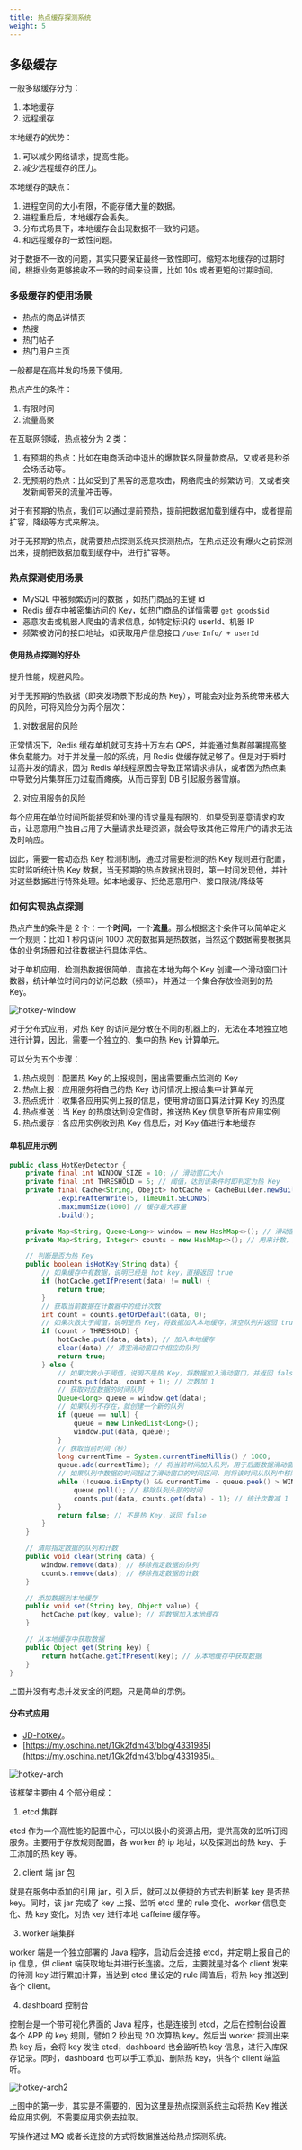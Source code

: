 ```yaml
---
title: 热点缓存探测系统
weight: 5
---
```


## 多级缓存

一般多级缓存分为：

1. 本地缓存
2. 远程缓存

本地缓存的优势：

1. 可以减少网络请求，提高性能。
2. 减少远程缓存的压力。

本地缓存的缺点：

1. 进程空间的大小有限，不能存储大量的数据。
2. 进程重启后，本地缓存会丢失。
3. 分布式场景下，本地缓存会出现数据不一致的问题。
4. 和远程缓存的一致性问题。

对于数据不一致的问题，其实只要保证最终一致性即可。缩短本地缓存的过期时间，根据业务更够接收不一致的时间来设置，比如 10s 或者更短的过期时间。

### 多级缓存的使用场景

- 热点的商品详情页
- 热搜
- 热门帖子
- 热门用户主页

一般都是在高并发的场景下使用。

热点产生的条件：

1. 有限时间
2. 流量高聚

在互联网领域，热点被分为 2 类：

1. 有预期的热点：比如在电商活动中退出的爆款联名限量款商品，又或者是秒杀会场活动等。
2. 无预期的热点：比如受到了黑客的恶意攻击，网络爬虫的频繁访问，又或者突发新闻带来的流量冲击等。

对于有预期的热点，我们可以通过提前预热，提前把数据加载到缓存中，或者提前扩容，降级等方式来解决。

对于无预期的热点，就需要热点探测系统来探测热点，在热点还没有爆火之前探测出来，提前把数据加载到缓存中，进行扩容等。

### 热点探测使用场景

- MySQL 中被频繁访问的数据 ，如热门商品的主键 id
- Redis 缓存中被密集访问的 Key，如热门商品的详情需要 `get goods$id`
- 恶意攻击或机器人爬虫的请求信息，如特定标识的 userId、机器 IP
- 频繁被访问的接口地址，如获取用户信息接口 `/userInfo/ + userId`

#### 使用热点探测的好处

提升性能，规避风险。

对于无预期的热数据（即突发场景下形成的热 Key），可能会对业务系统带来极大的风险，可将风险分为两个层次：

1. 对数据层的风险

正常情况下，Redis 缓存单机就可支持十万左右 QPS，并能通过集群部署提高整体负载能力。对于并发量一般的系统，用 Redis 做缓存就足够了。但是对于瞬时过高并发的请求，因为 Redis 单线程原因会导致正常请求排队，或者因为热点集中导致分片集群压力过载而瘫痪，从而击穿到 DB 引起服务器雪崩。

2. 对应用服务的风险

每个应用在单位时间所能接受和处理的请求量是有限的，如果受到恶意请求的攻击，让恶意用户独自占用了大量请求处理资源，就会导致其他正常用户的请求无法及时响应。


因此，需要一套动态热 Key 检测机制，通过对需要检测的热 Key 规则进行配置，实时监听统计热 Key 数据，当无预期的热点数据出现时，第一时间发现他，并针对这些数据进行特殊处理。如本地缓存、拒绝恶意用户、接口限流/降级等

### 如何实现热点探测

热点产生的条件是 2 个：一个**时间**，一个**流量**。那么根据这个条件可以简单定义一个规则：比如 1 秒内访问 1000 次的数据算是热数据，当然这个数据需要根据具体的业务场景和过往数据进行具体评估。

对于单机应用，检测热数据很简单，直接在本地为每个 Key 创建一个滑动窗口计数器，统计单位时间内的访问总数（频率），并通过一个集合存放检测到的热 Key。

![hotkey-window]()

对于分布式应用，对热 Key 的访问是分散在不同的机器上的，无法在本地独立地进行计算，因此，需要一个独立的、集中的热 Key 计算单元。

可以分为五个步骤：

1. 热点规则：配置热 Key 的上报规则，圈出需要重点监测的 Key
2. 热点上报：应用服务将自己的热 Key 访问情况上报给集中计算单元
3. 热点统计：收集各应用实例上报的信息，使用滑动窗口算法计算 Key 的热度
4. 热点推送：当 Key 的热度达到设定值时，推送热 Key 信息至所有应用实例
5. 热点缓存：各应用实例收到热 Key 信息后，对 Key 值进行本地缓存

#### 单机应用示例

```java
public class HotKeyDetector {
    private final int WINDOW_SIZE = 10; // 滑动窗口大小
    private final int THRESHOLD = 5; // 阈值，达到该条件时即判定为热 Key
    private final Cache<String, Obejct> hotCache = CacheBuilder.newBuilder() // 本地缓存
            .expireAfterWrite(5, TimeUnit.SECONDS)
            .maximumSize(1000) // 缓存最大容量
            .build();

    private Map<String, Queue<Long>> window = new HashMap<>(); // 滑动窗口        
    private Map<String, Integer> counts = new HashMap<>(); // 用来计数，用来和阈值比较

    // 判断是否为热 Key
    public boolean isHotKey(String data) {
        // 如果缓存中有数据，说明已经是 hot key，直接返回 true
        if (hotCache.getIfPresent(data) != null) {
            return true;
        }
        // 获取当前数据在计数器中的统计次数
        int count = counts.getOrDefault(data, 0);
        // 如果次数大于阈值，说明是热 Key，将数据加入本地缓存，清空队列并返回 true
        if (count > THRESHOLD) {
            hotCache.put(data, data); // 加入本地缓存
            clear(data) // 清空滑动窗口中相应的队列
            return true;
        } else {
            // 如果次数小于阈值，说明不是热 Key，将数据加入滑动窗口，并返回 false
            counts.put(data, count + 1); // 次数加 1
            // 获取对应数据的时间队列
            Queue<Long> queue = window.get(data);
            // 如果队列不存在，就创建一个新的队列
            if (queue == null) {
                queue = new LinkedList<Long>();
                window.put(data, queue);
            }
            // 获取当前时间（秒）
            long currentTime = System.currentTimeMillis() / 1000;
            queue.add(currentTime); // 将当前时间加入队列，用于后面数据滑动窗口的统计
            // 如果队列中数据的时间超过了滑动窗口的时间区间，则将该时间从队列中移除
            while (!queue.isEmpty() && currentTime - queue.peek() > WINDOW_SIZE) {
                queue.poll(); // 移除队列头部的时间
                counts.put(data, counts.get(data) - 1); // 统计次数减 1
            }
            return false; // 不是热 Key，返回 false
        }
    }

    // 清除指定数据的队列和计数
    public void clear(String data) {
        window.remove(data); // 移除指定数据的队列
        counts.remove(data); // 移除指定数据的计数
    }

    // 添加数据到本地缓存
    public void set(String key, Object value) {
        hotCache.put(key, value); // 将数据加入本地缓存
    }

    // 从本地缓存中获取数据
    public Object get(String key) {
        return hotCache.getIfPresent(key); // 从本地缓存中获取数据
    }
}
```

上面并没有考虑并发安全的问题，只是简单的示例。


#### 分布式应用

- [JD-hotkey](https://gitee.com/jd-platform-opensource/hotkey)。
- [https://my.oschina.net/1Gk2fdm43/blog/4331985](https://my.oschina.net/1Gk2fdm43/blog/4331985)。

![hotkey-arch]()

该框架主要由 4 个部分组成：

1. etcd 集群

etcd 作为一个高性能的配置中心，可以以极小的资源占用，提供高效的监听订阅服务。主要用于存放规则配置，各 worker 的 ip 地址，以及探测出的热 key、手工添加的热 key 等。

2. client 端 jar 包

就是在服务中添加的引用 jar，引入后，就可以以便捷的方式去判断某 key 是否热 key。同时，该 jar 完成了 key 上报、监听 etcd 里的 rule 变化、worker 信息变化、热 key 变化，对热 key 进行本地 caffeine 缓存等。

3. worker 端集群

worker 端是一个独立部署的 Java 程序，启动后会连接 etcd，并定期上报自己的 ip 信息，供 client 端获取地址并进行长连接。之后，主要就是对各个 client 发来的待测 key 进行累加计算，当达到 etcd 里设定的 rule 阈值后，将热 key 推送到各个 client。

4. dashboard 控制台

控制台是一个带可视化界面的 Java 程序，也是连接到 etcd，之后在控制台设置各个 APP 的 key 规则，譬如 2 秒出现 20 次算热 key。然后当 worker 探测出来热 key 后，会将 key 发往 etcd，dashboard 也会监听热 key 信息，进行入库保存记录。同时，dashboard 也可以手工添加、删除热 key，供各个 client 端监听。



![hotkey-arch2]()

上图中的第一步，其实是不需要的，因为这里是热点探测系统主动将热 Key 推送给应用实例，不需要应用实例去拉取。

写操作通过 MQ 或者长连接的方式将数据推送给热点探测系统。